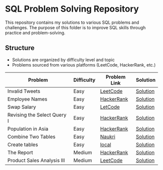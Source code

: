 # SQL Problem Solving Repository

This repository contains my solutions to various SQL problems and challenges. The purpose of this folder is to improve SQL skills through practice and problem-solving.

## Structure

- Solutions are organized by difficulty level and topic
- Problems sourced from various platforms (LeetCode, HackerRank, etc.)

| Problem                     | Difficulty | Problem Link                                                                          | Solution                                      |
| --------------------------- | ---------- | ------------------------------------------------------------------------------------- | --------------------------------------------- |
| Invalid Tweets              | Easy       | [LeetCode](https://leetcode.com/problems/invalid-tweets/)                             | [Solution](./invalid-tweets.sql)              |
| Employee Names              | Easy       | [HackerRank](https://www.hackerrank.com/challenges/name-of-employees/problem)         | [Solution](./Employee-names.sql)              |
| Swap Salary                 | Easy       | [LetCode](https://leetcode.com/problems/swap-salary/)                                 | [Solution](./swap-salary.sql)                 |
| Revising the Select Query I | Easy       | [HackerRank](https://www.hackerrank.com/challenges/revising-the-select-query/problem) | [Solution](./Revising-the-Select-Query-I.sql) |
| Population in Asia          | Easy       | [HackerRank](https://www.hackerrank.com/challenges/asian-population/problem)          | [Solution](./asian-population.sql)            |
| Combine Two Tables          | Easy       | [Naukri](https://www.naukri.com/code360/problems/combine-two-tables_2110759)          | [Solution](./Combine-Two-Tables.sql)          |
| Create tables               | Easy       | [local](./create-tables.png)                                                          | [Solution](./create-tables.sql)               |
| The Report                  | Medium     | [HackerRank](https://www.hackerrank.com/challenges/the-report/problem)                | [Solution](./The-Report.sql)                  |
| Product Sales Analysis III  | Medium     | [LeetCode](https://leetcode.com/problems/product-sales-analysis-iii)                  | [Solution](./product-sales-analysis-iii.sql)  |
